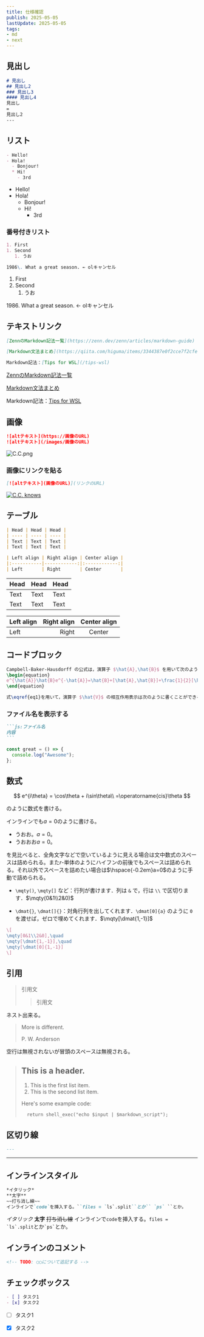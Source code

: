 ```yaml
---
title: 仕様確認
publish: 2025-05-05
lastUpdate: 2025-05-05
tags:
- md
- next
---
```


## 見出し

```md
# 見出し
## 見出し2
### 見出し3
#### 見出し4
見出し
=
見出し2
---
```


## リスト

```markdown
- Hello!
- Hola!
  - Bonjour!
  * Hi!
    - 3rd
```

- Hello!
- Hola!
  - Bonjour!
  * Hi!
    - 3rd

### 番号付きリスト
```markdown
1. First
1. Second
   1. うお

1986\. What a great season. ← olキャンセル
```
1. First
1. Second
   1. うお

1986\. What a great season. ← olキャンセル

## テキストリンク
```markdown
[ZennのMarkdown記法一覧](https://zenn.dev/zenn/articles/markdown-guide)

[Markdown文法まとめ](https://qiita.com/higuma/items/3344387e0f2cce7f2cfe)

Markdown記法：[Tips for WSL](/tips-wsl)
```

[ZennのMarkdown記法一覧](https://zenn.dev/zenn/articles/markdown-guide)

[Markdown文法まとめ](https://qiita.com/higuma/items/3344387e0f2cce7f2cfe)

Markdown記法：[Tips for WSL](/tips-wsl)


## 画像
```markdown
![altテキスト](https://画像のURL)
![altテキスト](/images/画像のURL)
```
![C.C.png](https://pbs.twimg.com/media/EXpim-pUcAASSlH?format=png&name=900x900 "Do you know, C.C.?")


### 画像にリンクを貼る
```markdown
[![altテキスト](画像のURL)](リンクのURL)
```
[![C.C. knows](https://pbs.twimg.com/media/D6lyI11UwAARUXm?format=png&name=small)](https://pbs.twimg.com/media/D6lyI11UwAARUXm?format=png&name=small)


## テーブル
```markdown
| Head | Head | Head |
| ---- | ---- | ---- |
| Text | Text | Text |
| Text | Text | Text |

| Left align | Right align | Center align |
|:-----------|------------:|:------------:|
| Left       | Right       | Center       |
```

| Head | Head | Head |
| ---- | ---- | ---- |
| Text | Text | Text |
| Text | Text | Text |

| Left align | Right align | Center align |
|:-----------|------------:|:------------:|
| Left       | Right       | Center       |

## コードブロック


```latex
Campbell-Baker-Hausdorff の公式は，演算子 $\hat{A},\hat{B}$ を用いて次のように書ける：
\begin{equation}
e^{\hat{A}}\hat{B}e^{-\hat{A}}=\hat{B}+[\hat{A},\hat{B}]+\frac{1}{2}[\hat{A},[\hat{A},\hat{B}]]+\cdots.\label{eq1}
\end{equation}

式\eqref{eq1}を用いて，演算子 $\hat{V}$ の相互作用表示は次のように書くことができる．
```

### ファイル名を表示する

````markdown
```js:ファイル名
内容
```
````

```js:fooBar.js
const great = () => {
  console.log("Awesome");
};
```




## 数式

$$
e^{i\theta} = \cos\theta + i\sin\theta\\
=\operatorname{cis}\theta
$$

のように数式を書ける。


インラインでも$a=0$のように書ける。
* うおお。$a=0$。
* うおおお$a=0$。

を見比べると、全角文字などで空いているように見える場合は文中数式のスペースは詰められる。また$r$-単体のようにハイフンの前後でもスペースは詰められる。それ以外でスペースを詰めたい場合は$\hspace{-0.2em}a=0$のように手動で詰められる。

- `\mqty()`, `\mqty[]` など：行列が書けます．列は `&` で，行は `\\` で区切ります．$\mqty(0&1\\2&0)$

- `\dmat{}`, `\dmat[]{}`：対角行列を出してくれます．`\dmat[0]{a}` のように `0` を渡せば，ゼロで埋めてくれます．$\mqty[\dmat{1,-1}]$

```latex
\[
\mqty[0&1\\2&0],\quad
\mqty[\dmat{1,-1}],\quad
\mqty[\dmat[0]{1,-1}]
\]
```

## 引用

> 引用文
>> 引用文

ネスト出来る。

> More is different.
>
>    P. W. Anderson

空行は無視されないが冒頭のスペースは無視される。

> ## This is a header.
>
> 1. This is the first list item.
> 2. This is the second list item.
>
> Here's some example code:
> ```
>   return shell_exec("echo $input | $markdown_script");
> ```



## 区切り線

```markdown
---
```

---

## インラインスタイル

```markdown
*イタリック*
**太字**
~~打ち消し線~~
インラインで`code`を挿入する。``files = `ls`.split``とか`` `ps` ``とか。
```
*イタリック*
**太字**
~~打ち消し線~~
インラインで`code`を挿入する。``files = `ls`.split``とか`` `ps` ``とか。

## インラインのコメント
```markdown
<!-- TODO: ◯◯について追記する -->
```
<!-- TODO: ◯◯について追記する -->

## チェックボックス
```markdown
- [ ] タスク1
- [x] タスク2
```

- [ ] タスク1
- [x] タスク2

